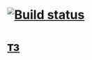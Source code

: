 # [![Build status](https://ci.appveyor.com/api/projects/status/i06j35nrchya3fam?svg=true)](https://ci.appveyor.com/project/RussianStupidCode/ahj-html-from)

# [тз](https://github.com/netology-code/ahj-homeworks/tree/simplification/forms)
